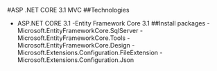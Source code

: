 #ASP .NET CORE 3.1 MVC 
##Technologies
- ASP.NET CORE 3.1
-Entity Framework Core 3.1
##Install packages
-Microsoft.EntityFrameworkCore.SqlServer
-Microsoft.EntityFrameworkCore.Tools
-Microsoft.EntityFrameworkCore.Design
-Microsoft.Extensions.Configuration.FileExtension
-Microsoft.Extensions.Configuration.Json